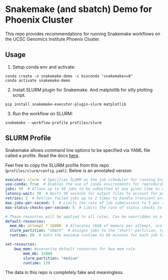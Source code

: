 # Snakemake (and sbatch) Demo for Phoenix Cluster
This repo provides recommendations for running Snakemake workflows on the UCSC Genomics Institute Phoenix Cluster.

## Usage
1. Setup conda env and activate:
```
conda create -n snakemake-demo -c bioconda "snakemake>=8"
conda activate snakemake-demo
```
2. Install SLURM plugin for Snakemake. And matplotlib for silly plotting script.
```
pip install snakemake-executor-plugin-slurm matplotlib
```
3. Run the workflow on SLURM:
```
snakemake --workflow-profile profiles/slurm
```

## SLURM Profile
Snakemake allows command line options to be specified via YAML file called a profile. Read the docs [here](https://snakemake.readthedocs.io/en/stable/executing/cli.html#profiles).

Feel free to copy the SLURM profile from this repo (`profiles/slurm/config.yaml`). Below is an annotated version:

```yaml
executor: slurm  # Specifies SLURM as the job scheduler for running Snakemake workflows
use-conda: True  # Enables the use of conda environments for reproducibility and dependency management
jobs: 50  # Allows up to 50 jobs to be submitted at any given time to manage cluster load and resource allocation efficiently
latency-wait: 30  # Waits 30 seconds for output files to account for potential latency issues, ensuring all files are properly written before the next step
retries: 2  # Retries failed jobs up to 2 times to handle transient errors without manual intervention
max-jobs-per-second: 5  # Limits the rate of job submissions to 5 per second to prevent overloading the scheduler
max-status-checks-per-second: 5  # Limits the rate of status checks to 5 per second to avoid excessive querying of the scheduler

# These resources will be applied to all rules. Can be overridden on a per-rule basis below.
default-resources:
  mem_mb: attempt * 16000  # Allocates 16GB of memory per attempt, scaling with the number of attempts to ensure sufficient resources are available
  slurm_partition: "short"  # Assigns jobs to the "short" partition, typically used for jobs with shorter runtimes
  runtime: 60  # Sets the maximum runtime to 60 minutes for each job to ensure jobs complete within an acceptable time frame. This can be adjusted based on the specific requirements of the workflow

set-resources:
    bwa_mem: #overwrite default resources for bwa mem rule.
        mem_mb: 32000
        slurm_partition: "medium"
        runtime: 120
```

The data in this repo is completely fake and meaningless.  